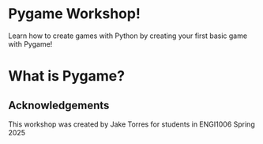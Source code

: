 # Pygame Workshop!
Learn how to create games with Python by creating your first basic game with Pygame!


# What is Pygame? 


## Acknowledgements
This workshop was created by Jake Torres for students in ENGI1006 Spring 2025
